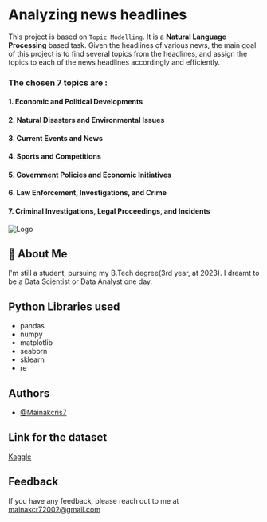
# Analyzing news headlines

This project is based on `Topic Modelling`. It is a **Natural Language Processing** based task. Given the headlines of various news, the main goal of this project is to find several topics from the headlines, and assign the topics to each of the news headlines accordingly and efficiently. 

### The chosen 7 topics are :
#### 1. Economic and Political Developments
#### 2. Natural Disasters and Environmental Issues
#### 3. Current Events and News
#### 4. Sports and Competitions
#### 5. Government Policies and Economic Initiatives
#### 6. Law Enforcement, Investigations, and Crime
#### 7. Criminal Investigations, Legal Proceedings, and Incidents











![Logo](https://marketplace.canva.com/EAFe5MWcJCU/1/0/1600w/canva-colorful-live-news-free-logo-mZbgzEQwFS8.jpg)


## 🚀 About Me
I'm still a student, pursuing my B.Tech degree(3rd year, at 2023). I dreamt to be a Data Scientist or Data Analyst one day.



## Python Libraries used

- pandas
- numpy
- matplotlib
- seaborn
- sklearn
- re


## Authors

- [@Mainakcris7](https://github.com/Mainakcris7)


## Link for the dataset

[Kaggle](https://www.kaggle.com/datasets/therohk/million-headlines)

## Feedback

If you have any feedback, please reach out to me at mainakcr72002@gmail.com

